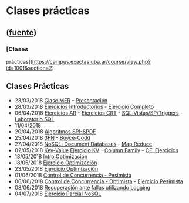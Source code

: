# Clases prácticas
([fuente](https://campus.exactas.uba.ar/course/view.php?id=1001&section=2))
---
### [Clases
prácticas](https://campus.exactas.uba.ar/course/view.php?id=1001&section=2)

## Clases Prácticas

  - 23/03/2018 [Clase MER](https://campus.exactas.uba.ar/pluginfile.php/79733/course/section/12873/cp00_MER.pdf "23/3/2018 Clase Práctica MER") \- [Presentación](https://campus.exactas.uba.ar/pluginfile.php/79733/course/section/12873/PresentacionBD1c2018.pdf)[](https://campus.exactas.uba.ar/pluginfile.php/79733/course/section/12873/PresentacionBD1c2018.pdf)
  - 28/03/2018 [Ejercicios Introductorios](https://campus.exactas.uba.ar/pluginfile.php/79733/course/section/12873/cp01_EjerciciosIntroductorios.pdf) \- [Ejercicio Completo](https://campus.exactas.uba.ar/pluginfile.php/79733/course/section/12873/cp02_ModelizacionEjercicioIntegrador.pdf)
  - 06/04/2018 [Ejercicios AR](https://campus.exactas.uba.ar/pluginfile.php/79733/course/section/12873/cp03_AlgebraRelacional.pdf) \- [Ejercicios CRT](https://campus.exactas.uba.ar/pluginfile.php/79733/course/section/12873/cp04_CalculoRelacionalTuplas.pdf) \- [SQL:Vistas/SP/Triggers](https://campus.exactas.uba.ar/pluginfile.php/79733/course/section/12873/cp05_SQL-Vistas-SP.pdf) \- [Laboratorio SQL](https://campus.exactas.uba.ar/pluginfile.php/79733/course/section/12873/cp06_LaboratorioSQL.pdf)
  - 11/04/2018
  - 20/04/2018 [Algoritmos SPI-SPDF](https://campus.exactas.uba.ar/pluginfile.php/79733/course/section/12873/cp07_SPI_SPDF.pdf)
  - 25/04/2018 [3FN](https://campus.exactas.uba.ar/pluginfile.php/79733/course/section/12873/cp08_3FN_COBMIN.pdf) \- [Boyce-Codd](https://campus.exactas.uba.ar/pluginfile.php/79733/course/section/12873/cp09_FNBC.pdf)
  - 27/04/2018 [NoSQL: Document Databases](https://campus.exactas.uba.ar/pluginfile.php/79733/course/section/12873/cp10_NoSQLDocument.pdf) \- [Map Reduce](https://campus.exactas.uba.ar/pluginfile.php/79733/course/section/12873/cp11_MapReduce.pdf)
  - 02/05/2018 [Key-Value](https://campus.exactas.uba.ar/pluginfile.php/79733/course/section/12873/cp12_KeyValue.pdf) [Ejercicio KV](https://campus.exactas.uba.ar/pluginfile.php/79733/course/section/12873/cp13_KeyValueTwitter.pdf) \- [Column Family](https://campus.exactas.uba.ar/pluginfile.php/79733/course/section/12873/cp14_ColumnFamily.pdf) \- [CF. Ejercicios](https://campus.exactas.uba.ar/pluginfile.php/79733/course/section/12873/cp15_EjSencilloNoSQLColumnFamily.pdf)
  - 18/05/2018 [Intro Optimización](https://campus.exactas.uba.ar/pluginfile.php/79733/course/section/12873/cp16_IntroOptimizaci%C3%B3n.pdf)
  - 18/05/2018 [Ejercicio Optimización](https://campus.exactas.uba.ar/pluginfile.php/79733/course/section/12873/cp17_EjercicioOptimizacion.pdf)
  - 23/05/2018 [Ejercicio Optimización](https://campus.exactas.uba.ar/pluginfile.php/79733/course/section/12873/cp18_EjercicioOptmiza_1Graf.pdf)
  - 01/06/2018 [Control de Concurrencia - Pesimista](https://campus.exactas.uba.ar/pluginfile.php/79733/course/section/12873/cp19_ModeloPesimista.pdf)
  - 06/06/2018 [Control de Concurrencia - Optimista](https://campus.exactas.uba.ar/pluginfile.php/79733/course/section/12873/cp20_ModeloOptimista.pdf) \- [Ejercicio Pesimista](https://campus.exactas.uba.ar/pluginfile.php/79733/course/section/12873/cp21_EjercicioPesimista%20%282%29.pdf)
  - 08/06/2018 [Recuperación ante fallas utilizando Logging](https://campus.exactas.uba.ar/pluginfile.php/79733/course/section/12873/cp22_RecuperacionAnteFallas.pdf)
  - 04/07/2018 [Ejercicio Parcial NoSQL](https://campus.exactas.uba.ar/pluginfile.php/79733/course/section/12873/EjerDocumentNoSQL.pdf)

